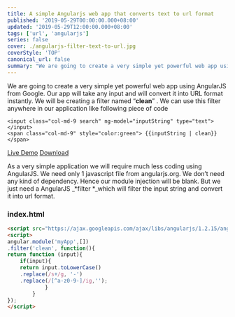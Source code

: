 ```yaml
---
title: A simple Angularjs web app that converts text to url format
published: '2019-05-29T00:00:00.000+08:00'
updated: '2019-05-29T12:00:00.000+08:00'
tags: ['url', 'angularjs']
series: false
cover: ./angularjs-filter-text-to-url.jpg
coverStyle: 'TOP'
canonical_url: false
summary: "We are going to create a very simple yet powerful web app using AngularJS from Google. Our app will take any input and will convert it into URL format instantly"
---
```

We are going to create a very simple yet powerful web app using AngularJS from Google. Our app will take any input and will convert it into URL format instantly. We will be creating a filter named “**clean**” . We can use this filter anywhere in our application like following piece of code

```
<input class="col-md-9 search" ng-model="inputString" type="text"></input>  
<span class="col-md-9" style="color:green"> {{inputString | clean}}</span>  
```
<a href="http://demos.angularcode.com/text-to-url/" class="button green" target="_blank">Live Demo</a>
[Download](https://www.dropbox.com/s/bzo3avux451s63o/text-to-url.zip?dl=0)

As a very simple application we will require much less coding using AngularJS. We need only 1 javascript file from angularjs.org. We don’t need any kind of dependency. Hence our module injection will be blank. But we just need a AngularJS _\*filter \*_which will filter the input string and convert it into url format.

### index.html

``` html
<script src="https://ajax.googleapis.com/ajax/libs/angularjs/1.2.15/angular.min.js"></script>  
<script>  
angular.module('myApp',[])  
.filter('clean', function(){
return function (input){  
    if(input){
    return input.toLowerCase()
    .replace(/s+/g, '-')
    .replace(/[^a-z0-9-]/ig,'');
            }
        }
});
</script>
```